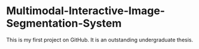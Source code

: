# Multimodal-Interactive-Image-Segmentation-System
This is my first project on GitHub. It is an outstanding undergraduate thesis.
